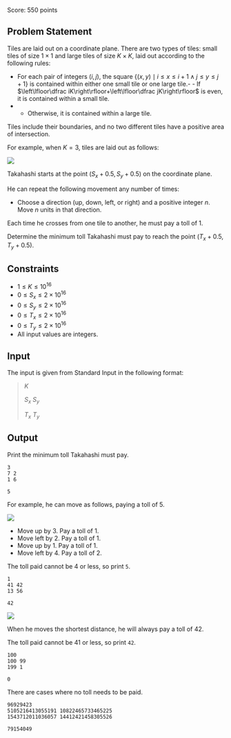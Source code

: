 Score: $550$ points

## Problem Statement

Tiles are laid out on a coordinate plane. There are two types of tiles: small tiles of size $1\times1$ and large tiles of size $K\times K$, laid out according to the following rules:

- For each pair of integers $(i,j)$, the square $\lbrace(x,y)\mid i\leq x\leq i+1\wedge j\leq y\leq j+1\rbrace$ is contained within either one small tile or one large tile.-   - If $\left\lfloor\dfrac iK\right\rfloor+\left\lfloor\dfrac jK\right\rfloor$ is even, it is contained within a small tile.
-   - Otherwise, it is contained within a large tile.

Tiles include their boundaries, and no two different tiles have a positive area of intersection.

For example, when $K=3$, tiles are laid out as follows:

![](https://img.atcoder.jp/abc353/8878463081a98dbbf5be7248fe104c58.png)

Takahashi starts at the point $(S_x+0.5,S_y+0.5)$ on the coordinate plane.

He can repeat the following movement any number of times:

- Choose a direction (up, down, left, or right) and a positive integer $n$. Move $n$ units in that direction.

Each time he crosses from one tile to another, he must pay a toll of $1$.

Determine the minimum toll Takahashi must pay to reach the point $(T_x+0.5,T_y+0.5)$.

## Constraints

- $1\leq K\leq10^{16}$
- $0\leq S_x\leq2\times10^{16}$
- $0\leq S_y\leq2\times10^{16}$
- $0\leq T_x\leq2\times10^{16}$
- $0\leq T_y\leq2\times10^{16}$
- All input values are integers.

## Input

The input is given from Standard Input in the following format:

> $K$
> 
> $S_x$ $S_y$
> 
> $T_x$ $T_y$

## Output

Print the minimum toll Takahashi must pay.

```input1
3
7 2
1 6
```

```output1
5
```

For example, he can move as follows, paying a toll of $5$.

![](https://img.atcoder.jp/abc353/35d47ae5cfbcc870ac4d285a8e024278.png)

- Move up by $3$. Pay a toll of $1$.
- Move left by $2$. Pay a toll of $1$.
- Move up by $1$. Pay a toll of $1$.
- Move left by $4$. Pay a toll of $2$.

The toll paid cannot be $4$ or less, so print `5`.

```input2
1
41 42
13 56
```

```output2
42
```

![](https://img.atcoder.jp/abc353/a454c75aab412b8ada226a5e7741e5e1.png)

When he moves the shortest distance, he will always pay a toll of $42$.

The toll paid cannot be $41$ or less, so print `42`.

```input3
100
100 99
199 1
```

```output3
0
```

There are cases where no toll needs to be paid.

```input4
96929423
5105216413055191 10822465733465225
1543712011036057 14412421458305526
```

```output4
79154049
```